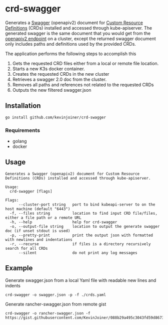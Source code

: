 # crd-swagger
Generates a [Swagger](https://swagger.io/docs/) (openapiv2) document for [Custom Resource Definitions](https://kubernetes.io/docs/tasks/extend-kubernetes/custom-resources/custom-resource-definitions/) (CRDs) installed and accessed through kube-apiserver.
The generated swagger is the same document that you would get from the [openapiv2 endpoint](https://kubernetes.io/docs/concepts/overview/kubernetes-api/#openapi-v2) on a cluster, except the returned swagger document only includes paths and definitions used by the provided CRDs.

The application performs the following steps to accomplish this
1. Gets the requested CRD files either from a local or remote file location.
2. Starts a new K3s docker container.
3. Creates the requested CRDs in the new cluster
4. Retrieves a swagger 2.0 doc from the cluster.
5. Removes all paths and references not related to the requested CRDs
6. Outputs the new filtered swagger.json

## Installation
``` bash
go install github.com/kevinjoiner/crd-swagger
```

### Requirements
- golang
- docker

## Usage
```
Generates a Swagger (openapiv2) document for Custom Resource Definitions (CRDs) installed and accessed through kube-apiserver.

Usage:
  crd-swagger [flags]

Flags:
      --cluster-port string   port to bind kubeapi-server to on the host machine (default "6443")
  -f, --files string          location to find input CRD file/files, either a file path or a remote URL
  -h, --help                  help for crd-swagger
  -o, --output-file string    location to output the generate swagger doc (if unset stdout is used)
  -p, --pretty-print          print the output json with formatted with newlines and indentations
  -r, --recurse               if files is a directory recursively search for all CRDs
      --silent                do not print any log messages
  ```
## Example
Generate swagger.json from a local Yaml file with readable new lines and indents
```
crd-swagger -o swagger.json -p -f ./crds.yaml
```
Generate rancher-swagger.json from remote gist
```
crd-swagger -o rancher-swagger.json -f https://gist.githubusercontent.com/KevinJoiner/088b29a495c3043fd59d8673ef6c7c05/raw
```

